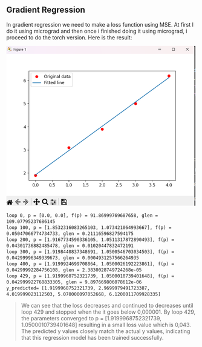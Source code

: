 
## Gradient Regression   
In gradient regression we need to make a loss function using MSE. At first I do it using micrograd and then once i finished doing it using micrograd, i proceed to do the torch version. Here is the result:    

<img src='figure.png' width=500>   

```
loop 0, p = [0.0, 0.0], f(p) = 91.86999769687658, glen = 109.07795237686145
loop 100, p = [1.8532316083265103, 1.073421064993667], f(p) = 0.05047066774734733, glen = 0.21116596827594175
loop 200, p = [1.9167734590336105, 1.0511317872890493], f(p) = 0.04301736882485478, glen = 0.01020447832472191
loop 300, p = [1.9198440837348691, 1.0500546703034503], f(p) = 0.04299996349339673, glen = 0.0004931257566264935
loop 400, p = [1.9199924699708864, 1.0500026192223861], f(p) = 0.04299992284756108, glen = 2.3830028749724268e-05
loop 429, p = [1.9199968752321739, 1.0500010739401648], f(p) = 0.042999922768833305, glen = 9.897669806078612e-06
y_predicted= [1.9199968752321739, 2.9699979491723387, 4.019999023112503, 5.070000097052668, 6.1200011709928335]
```    
>We can see that the loss decreases and continued to decreases until loop 429 and stopped when the it goes below 0,000001. By loop 429, the parameters converged to p = [1.9199968752321739, 1.0500010739401648] resulting in a small loss value which is 0,043. The predicted y values closely match the actual y values, indicating that this regression model has been trained successfully.